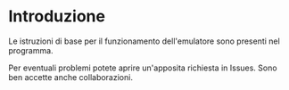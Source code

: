 # Introduzione #

Le istruzioni di base per il funzionamento dell'emulatore sono presenti nel programma.

Per eventuali problemi potete aprire un'apposita richiesta in Issues.
Sono ben accette anche collaborazioni.
